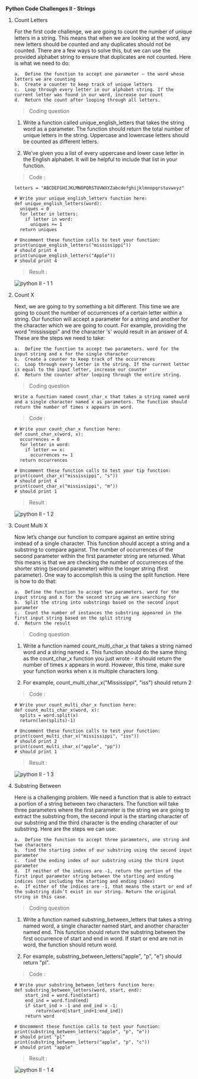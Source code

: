 **Python Code Challenges II - Strings**

1.  Count Letters

    For the first code challenge, we are going to count the number of unique letters in a string. This means that when we are looking at the word, any new letters should be counted and any duplicates should not be counted. There are a few ways to solve this, but we can use the provided alphabet string to ensure that duplicates are not counted. Here is what we need to do:

        a.  Define the function to accept one parameter — the word whose letters we are counting
        b.  Create a counter to keep track of unique letters
        c.  Loop through every letter in our alphabet string. If the current letter was found in our word, increase our count
        d.  Return the count after looping through all letters.

    >   Coding question

    1.  Write a function called unique_english_letters that takes the string word as a parameter. The function should return the total number of unique letters in the string. Uppercase and lowercase letters should be counted as different letters.

    2.  We’ve given you a list of every uppercase and lower case letter in the English alphabet. It will be helpful to include that list in your function.

    >   Code    :

        letters = "ABCDEFGHIJKLMNOPQRSTUVWXYZabcdefghijklmnopqrstuvwxyz"
        
        # Write your unique_english_letters function here:
        def unique_english_letters(word):
          uniques = 0
          for letter in letters:
            if letter in word:
              uniques += 1
          return uniques

        # Uncomment these function calls to test your function:
        print(unique_english_letters("mississippi"))
        # should print 4
        print(unique_english_letters("Apple"))
        # should print 4

    >   Result  :

    ![python II - 1 1](https://user-images.githubusercontent.com/74751990/201520487-629fdf9d-f8b2-4f90-9240-9fddad6228f5.jpg)

2.  Count X

    Next, we are going to try something a bit different. This time we are going to count the number of occurrences of a certain letter within a string. Our function will accept a parameter for a string and another for the character which we are going to count. For example, providing the word "mississippi" and the character 's' would result in an answer of 4. These are the steps we need to take:

        a.  Define the function to accept two parameters. word for the input string and x for the single character
        b.  Create a counter to keep track of the occurrences
        c.  Loop through every letter in the string. If the current letter is equal to the input letter, increase our counter
        d.  Return the counter after looping through the entire string.

    >   Coding question

        Write a function named count_char_x that takes a string named word and a single character named x as parameters. The function should return the number of times x appears in word.
    
    >   Code    :

        # Write your count_char_x function here:
        def count_char_x(word, x):
          occurrences = 0
          for letter in word:
            if letter == x:
              occurrences += 1
          return occurrences

        # Uncomment these function calls to test your tip function:
        print(count_char_x("mississippi", "s"))
        # should print 4
        print(count_char_x("mississippi", "m"))
        # should print 1

    >   Result  :

    ![python II - 1 2](https://user-images.githubusercontent.com/74751990/201572796-2b3801ce-cd5d-43a3-a507-a29a45ac6044.jpg)

3.  Count Multi X

    Now let’s change our function to compare against an entire string instead of a single character. This function should accept a string and a substring to compare against. The number of occurrences of the second parameter within the first parameter string are returned. What this means is that we are checking the number of occurrences of the shorter string (second parameter) within the longer string (first parameter). One way to accomplish this is using the split function. Here is how to do that:

        a.  Define the function to accept two parameters. word for the input string and x for the second string we are searching for
        b.  Split the string into substrings based on the second input parameter
        c.  Count the number of instances the substring appeared in the first input string based on the split string
        d.  Return the result

    >   Coding question

    1.  Write a function named count_multi_char_x that takes a string named word and a string named x. This function should do the same thing as the count_char_x function you just wrote - it should return the number of times x appears in word. However, this time, make sure your function works when x is multiple characters long.

    2.  For example, count_multi_char_x("Mississippi", "iss") should return 2

    >   Code    :

        # Write your count_multi_char_x function here:
        def count_multi_char_x(word, x):
          splits = word.split(x)
          return(len(splits)-1)

        # Uncomment these function calls to test your function:
        print(count_multi_char_x("mississippi", "iss"))
        # should print 2
        print(count_multi_char_x("apple", "pp"))
        # should print 1

    >   Result  :

    ![python II - 1 3](https://user-images.githubusercontent.com/74751990/201574099-9777a5bb-9abf-4e9b-818f-2c282166b801.jpg)

4.  Substring Between

    Here is a challenging problem. We need a function that is able to extract a portion of a string between two characters. The function will take three parameters where the first parameter is the string we are going to extract the substring from, the second input is the starting character of our substring and the third character is the ending character of our substring. Here are the steps we can use:

        a.  Define the function to accept three parameters, one string and two characters
        b.  find the starting index of our substring using the second input parameter
        c.  find the ending index of our substring using the third input parameter
        d.  If neither of the indices are -1, return the portion of the first input parameter string between the starting and ending indices (not including the starting and ending index)
        e.  If either of the indices are -1, that means the start or end of the substring didn’t exist in our string. Return the original string in this case.

    >   Coding question

    1.  Write a function named substring_between_letters that takes a string named word, a single character named start, and another character named end. This function should return the substring between the first occurrence of start and end in word. If start or end are not in word, the function should return word.

    2.  For example, substring_between_letters("apple", "p", "e") should return "pl".

    >   Code    :

        # Write your substring_between_letters function here:
        def substring_between_letters(word, start, end):
            start_ind = word.find(start)
            end_ind = word.find(end)
            if start_ind > -1 and end_ind > -1:
                return(word[start_ind+1:end_ind])
            return word

        # Uncomment these function calls to test your function:
        print(substring_between_letters("apple", "p", "e"))
        # should print "pl"
        print(substring_between_letters("apple", "p", "c"))
        # should print "apple"

    >   Result  :

    ![python II - 1 4](https://user-images.githubusercontent.com/74751990/201964602-9a871a50-f4cd-4280-95bb-b400a11f78ac.jpg)



